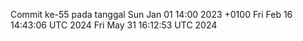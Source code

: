 Commit ke-55 pada tanggal Sun Jan 01 14:00 2023 +0100
Fri Feb 16 14:43:06 UTC 2024
Fri May 31 16:12:53 UTC 2024
